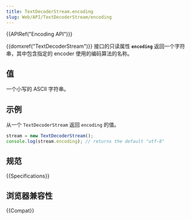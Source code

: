 ```yaml
---
title: TextDecoderStream.encoding
slug: Web/API/TextDecoderStream/encoding
---
```


{{APIRef("Encoding API")}}

{{domxref("TextDecoderStream")}} 接口的只读属性 **`encoding`** 返回一个字符串，其中包含指定的 encoder 使用的编码算法的名称。

## 值

一个小写的 ASCII 字符串。

## 示例

从一个 `TextDecoderStream` 返回 `encoding` 的值。

```js
stream = new TextDecoderStream();
console.log(stream.encoding); // returns the default "utf-8"
```

## 规范

{{Specifications}}

## 浏览器兼容性

{{Compat}}
